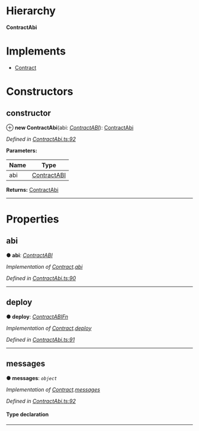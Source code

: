 

# Hierarchy

**ContractAbi**

# Implements

* [Contract](../interfaces/_contractabi_.contract.md)

# Constructors

<a id="constructor"></a>

##  constructor

⊕ **new ContractAbi**(abi: *[ContractABI](../modules/_contractabi_.md#contractabi-1)*): [ContractAbi](_contractabi_.contractabi.md)

*Defined in [ContractAbi.ts:92](https://github.com/polkadot-js/api/blob/63222cf/packages/types/src/ContractAbi.ts#L92)*

**Parameters:**

| Name | Type |
| ------ | ------ |
| abi | [ContractABI](../modules/_contractabi_.md#contractabi-1) |

**Returns:** [ContractAbi](_contractabi_.contractabi.md)

___

# Properties

<a id="abi"></a>

##  abi

**● abi**: *[ContractABI](../modules/_contractabi_.md#contractabi-1)*

*Implementation of [Contract](../interfaces/_contractabi_.contract.md).[abi](../interfaces/_contractabi_.contract.md#abi)*

*Defined in [ContractAbi.ts:90](https://github.com/polkadot-js/api/blob/63222cf/packages/types/src/ContractAbi.ts#L90)*

___
<a id="deploy"></a>

##  deploy

**● deploy**: *[ContractABIFn](../interfaces/_contractabi_.contractabifn.md)*

*Implementation of [Contract](../interfaces/_contractabi_.contract.md).[deploy](../interfaces/_contractabi_.contract.md#deploy)*

*Defined in [ContractAbi.ts:91](https://github.com/polkadot-js/api/blob/63222cf/packages/types/src/ContractAbi.ts#L91)*

___
<a id="messages"></a>

##  messages

**● messages**: *`object`*

*Implementation of [Contract](../interfaces/_contractabi_.contract.md).[messages](../interfaces/_contractabi_.contract.md#messages)*

*Defined in [ContractAbi.ts:92](https://github.com/polkadot-js/api/blob/63222cf/packages/types/src/ContractAbi.ts#L92)*

#### Type declaration

[index: `string`]: [ContractABIFn](../interfaces/_contractabi_.contractabifn.md)

___


